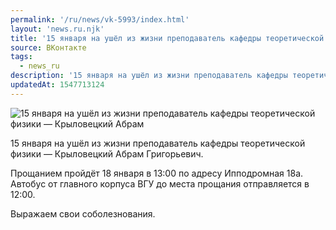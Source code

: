 ```yaml
---
permalink: '/ru/news/vk-5993/index.html'
layout: 'news.ru.njk'
title: '15 января на ушёл из жизни преподаватель кафедры теоретической физики — Крыловецкий Абрам Григорьевич'
source: ВКонтакте
tags:
  - news_ru
description: '15 января на ушёл из жизни преподаватель кафедры теоретической физики — Крыловецкий Абрам Григорьевич'
updatedAt: 1547713124
---
```

![15 января на ушёл из жизни преподаватель кафедры теоретической физики — Крыловецкий Абрам](https://sun9-5.userapi.com/impf/c845420/v845420997/17d5a9/79wx9iJ8cGI.jpg?size=1050x700&quality=96&proxy=1&sign=47e7dd042f77b5bb4e9a9792739f4b35&c_uniq_tag=XaJQA5dM-iquVLynG9kczV6jjtpdjIUdy_R56hX-xWA&type=album)

15 января на ушёл из жизни преподаватель кафедры теоретической физики — Крыловецкий Абрам Григорьевич.

Прощанием пройдёт 18 января в 13:00 по адресу Ипподромная 18а. Автобус от главного корпуса ВГУ до места прощания отправляется в 12:00.

Выражаем свои соболезнования.
